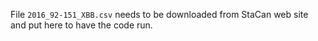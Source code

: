 File `2016_92-151_XBB.csv` needs to be downloaded from StaCan web site and put here to have the code run.